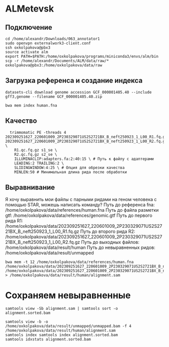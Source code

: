 # ALMetevsk

## Подключение
```{}
cd /home/alexandr/Downloads/063_annotator1
sudo openvpn externalwork3-client.conf
ssh oxkolpakova@pbx3
source activate alm
export PATH=$PATH:/home/oxkolpakova/programs/miniconda3/envs/alm/bin
scp -r /home/alexandr/Documents/ALM/data/raw/* oxkolpakova@pbx3:/home/oxkolpakova/data/raw
```
## Загрузка референса и создание индекса
```
datasets-cli download genome accession GCF_000001405.40 --include gff3,genome --filename GCF_000001405.40.zip

bwa mem index human.fna
```
## Качество
```
  trimmomatic PE -threads 4 202309251627_220601009_2P230329071US2S2721BX_B_neft250923_1_L00_R1.fq.gz 202309251627_220601009_2P230329071US2S2721BX_B_neft250923_1_L00_R2.fq.gz \
    R1.qc.fq.gz s1_se \
    R2.qc.fq.gz s2_se \
    ILLUMINACLIP:adapters.fa:2:40:15 \ # Путь к файлу с адаптерами
    LEADING:2 TRAILING:2 \
    SLIDINGWINDOW:4:25 \ # Опция для обрезки качества
    MINLEN:50 # Минимальная длина рида после обработки
```
## Выравнивание
Я хочу выравнить мои файлы с парными ридами на геном человека с помощью STAR, можешь написать команду?
Путь до референса fna:
/home/oxkolpakova/data/references/human.fna
Путь до файла разметки gtf:
/home/oxkolpakova/data/references/genomic.gtf
Путь до первого рида R1:
/home/oxkolpakova/data/202309251627_220601009_2P230329071US2S2721BX_B_neft250923_1_L00_R1.fq.gz
Путь до второго рида R2:
/home/oxkolpakova/data/202309251627_220601009_2P230329071US2S2721BX_B_neft250923_1_L00_R2.fq.gz
Путь до выходных файлов:
/home/oxkolpakova/data/result/human
Путь до невыравненных ридов:
/home/oxkolpakova/data/result/unmapped
```
bwa mem -t 12 /home/oxkolpakova/data/references/human.fna /home/oxkolpakova/data/202309251627_220601009_2P230329071US2S2721BX_B_neft250923_1_L00_R1.fq.gz /home/oxkolpakova/data/202309251627_220601009_2P230329071US2S2721BX_B_neft250923_1_L00_R2.fq.gz > /home/oxkolpakova/data/result/human/alignment.sam
```
# Сохраняем невыравненные
```
samtools view -Sb alignment.sam | samtools sort -o alignment.sorted.bam

samtools view -b -o /home/oxkolpakova/data/result/unmapped/unmapped.bam -f 4 /home/oxkolpakova/data/result/human/alignment.sam
samtools index samtools index alignment.sorted.bam 
samtools idxstats alignment.sorted.bam 
```
